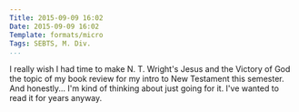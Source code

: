```yaml
---
Title: 2015-09-09 16:02
Date: 2015-09-09 16:02
Template: formats/micro
Tags: SEBTS, M. Div.
...
```


I really wish I had time to make N. T. Wright's Jesus and the Victory of God the
topic of my book review for my intro to New Testament this semester. And
honestly... I'm kind of thinking about just going for it. I've wanted to read it
for years anyway.
